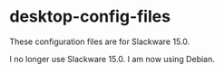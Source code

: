 # desktop-config-files
These configuration files are for Slackware 15.0.

I no longer use Slackware 15.0. I am now using Debian.
